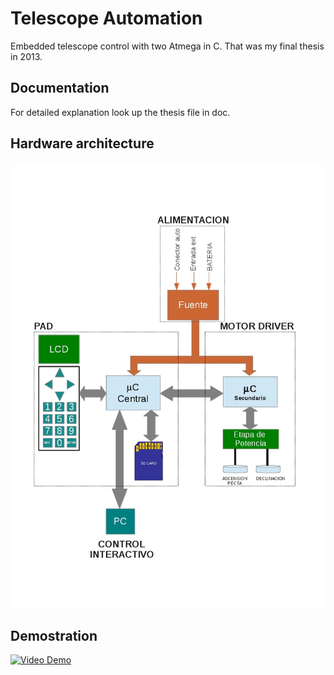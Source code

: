 # Telescope Automation

Embedded telescope control with two Atmega in C. That was my final thesis in 2013.

## Documentation

For detailed explanation look up the thesis file in doc.

## Hardware architecture

![Block Diagram](doc/img/block-diag.jpg)

## Demostration

[![Video Demo](https://img.youtube.com/vi/YNBlTdoh79E/0.jpg)](https://www.youtube.com/watch?v=YNBlTdoh79E)
